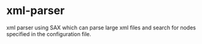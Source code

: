 # xml-parser
xml parser using SAX which can parse large xml files and search for nodes specified in the configuration file.
